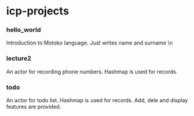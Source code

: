 # icp-projects
### hello_world
Introduction to Motoko language. Just writes name and surname \n
### lecture2
An actor for recording phone numbers. Hashmap is used for records.
### todo
An actor for todo list. Hashmap is used for records. Add, dele and display features are provided.

